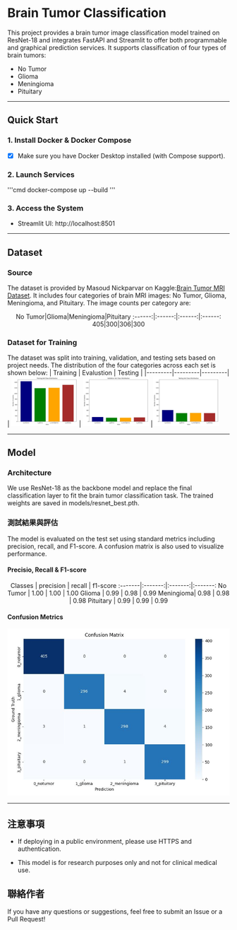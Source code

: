 # Brain Tumor Classification

This project provides a brain tumor image classification model trained on ResNet-18 and integrates FastAPI and Streamlit to offer both programmable and graphical prediction services. It supports classification of four types of brain tumors:

- No Tumor
- Glioma 
- Meningioma
- Pituitary

---

## Quick Start 
### 1. Install Docker & Docker Compose

- [X] Make sure you have Docker Desktop installed (with Compose support).

### 2. Launch Services


'''cmd
docker-compose up --build
'''

### 3. Access the System

- Streamlit UI: http://localhost:8501

---

## Dataset
### Source
The dataset is provided by Masoud Nickparvar on Kaggle:[Brain Tumor MRI Dataset](<https://www.kaggle.com/datasets/masoudnickparvar/brain-tumor-mri-dataset> "Title"). It includes four categories of brain MRI images: No Tumor, Glioma, Meningioma, and Pituitary. The image counts per category are:


<div align="center">
 No Tumor|Glioma|Meningioma|Pituitary
 :------:|:------:|:------:|:------:
 405|300|306|300
</div>

### Dataset for Training
The dataset was split into training, validation, and testing sets based on project needs. The distribution of the four categories across each set is shown below:
| Training | Evalustion | Testing |
|---------|---------|---------|
| <img src="data/Training Set distribution.jpg" width="150"/> | <img src="data/Validation Set distribution.jpg" width="150"/> |<img src="data/Testing Set distribution.jpg" width="150"/>

---

## Model
### Architecture
We use ResNet-18 as the backbone model and replace the final classification layer to fit the brain tumor classification task. The trained weights are saved in models/resnet_best.pth.

### 測試結果與評估 
The model is evaluated on the test set using standard metrics including precision, recall, and F1-score. A confusion matrix is also used to visualize performance.

#### Precisio, Recall & F1-score


<div align="center">
 Classes   | precision  |  recall | f1-score
 :-------|:-------:|:-------:|:-------:
 No Tumor  |     1.00   |  1.00   |  1.00
 Glioma    |    0.99    |  0.98   |  0.99
 Meningioma|  0.98      |  0.98   |  0.98
 Pituitary |    0.99    |  0.99   |  0.99
</div>

#### Confusion Metrics
![image1](results/confusion_matrix.jpg "confusion_matrix")

---

## 注意事項
- If deploying in a public environment, please use HTTPS and authentication.

- This model is for research purposes only and not for clinical medical use.

## 聯絡作者
If you have any questions or suggestions, feel free to submit an Issue or a Pull Request!
